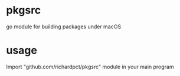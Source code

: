 # pkgsrc
go module for building packages under macOS

# usage
Import "github.com/richardpct/pkgsrc" module in your main program
